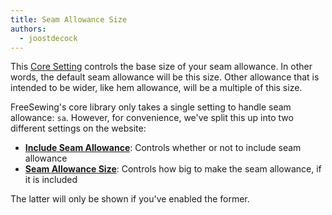 ```yaml
---
title: Seam Allowance Size
authors:
  - joostdecock
---
```


This [Core Setting][core-settings] controls the base size of your seam
allowance.  In other words, the default seam allowance will be this size. Other
allowance that is intended to be wider, like hem allowance, will be a multiple
of this size.

<Note>

FreeSewing's core library only takes a single setting to handle seam allowance: `sa`.
However, for convenience, we've split this up into two different settings on the website:

- **[Include Seam Allowance](/docs/site/draft/core-settings/sabool)**: Controls whether or not to include seam allowance
- **[Seam Allowance Size](/docs/site/draft/core-settings/samm)**: Controls how big to make the seam allowance, if it is included

The latter will only be shown if you've enabled the former.

</Note>

[core-settings]: /docs/site/draft/core-settings/
